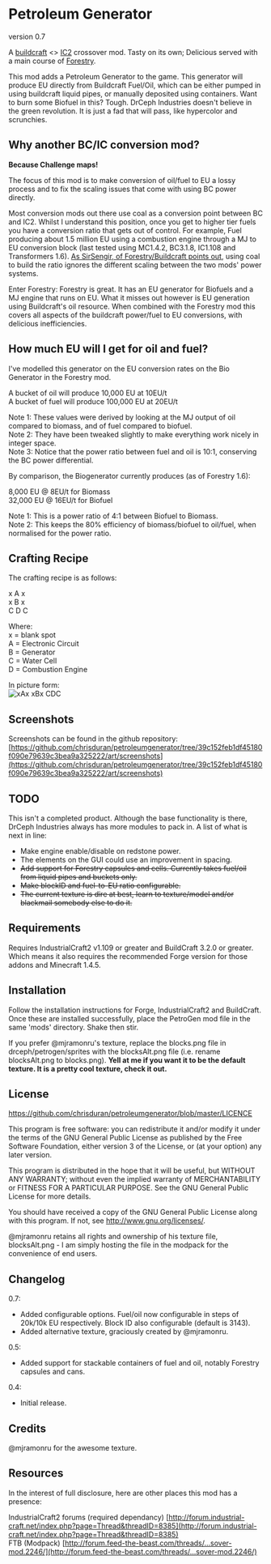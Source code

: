 Petroleum Generator
===================

version 0.7

A [buildcraft](http://www.mod-buildcraft.com)  <> [IC2](http://www.industrial-craft.net) crossover mod. 
Tasty on its own; Delicious served with a main course of [Forestry](http://forestry.sengir.net/wiki/).

This mod adds a Petroleum Generator to the game. This generator will produce EU directly from Buildcraft Fuel/Oil, which can be either pumped in using buildcraft liquid pipes, or manually deposited using containers. Want to burn some Biofuel in this? Tough. DrCeph Industries doesn't believe in the green revolution. It is just a fad that will pass, like hypercolor and scrunchies.

Why another BC/IC conversion mod?
---------------------------------

**Because Challenge maps!**

The focus of this mod is to make conversion of oil/fuel to EU a lossy process and to fix the scaling issues that come with using BC power directly.

Most conversion mods out there use coal as a conversion point between BC and IC2. Whilst I understand this position, once you get to higher tier fuels you have a conversion ratio that gets out of control. For example, Fuel producing about 1.5 million EU using a combustion engine through a MJ to EU conversion block (last tested using MC1.4.2, BC3.1.8, IC1.108 and Transformers 1.6). [As SirSengir, of Forestry/Buildcraft points out](http://www.mod-buildcraft.com/forums/topic/inefficient-power-conversion/), using coal to build the ratio ignores the different scaling between the two mods' power systems.

Enter Forestry: Forestry is great. It has an EU generator for Biofuels and a MJ engine that runs on EU. What it misses out however is EU generation using Buildcraft's oil resource. When combined with the Forestry mod this covers all aspects of the buildcraft power/fuel to EU conversions, with delicious inefficiencies. 

How much EU will I get for oil and fuel?
----------------------------------------

I've modelled this generator on the EU conversion rates on the Bio Generator in the Forestry mod. 

A bucket of oil will produce 10,000 EU at 10EU/t  
A bucket of fuel will produce 100,000 EU at 20EU/t  

Note 1: These values were derived by looking at the MJ output of oil compared to biomass, and of fuel compared to biofuel.   
Note 2: They have been tweaked slightly to make everything work nicely in integer space.  
Note 3: Notice that the power ratio between fuel and oil is 10:1, conserving the BC power differential.  

By comparison, the Biogenerator currently produces (as of Forestry 1.6):  

8,000 EU @ 8EU/t for Biomass  
32,000 EU @ 16EU/t for Biofuel  

Note 1: This is a power ratio of 4:1 between Biofuel to Biomass.  
Note 2: This keeps the 80% efficiency of biomass/biofuel to oil/fuel, when normalised for the power ratio.  

Crafting Recipe
---------------
The crafting recipe is as follows:

x A x  
x B x  
C D C  
  
Where:  
x = blank spot  
A = Electronic Circuit  
B = Generator  
C = Water Cell  
D = Combustion Engine  

In picture form:  
![xAx xBx CDC](https://raw.github.com/chrisduran/petroleumgenerator/5eb0aa755571616cefb5d49f271a6a7a0865d304/art/screenshots/crafting.png)

Screenshots
-----------

Screenshots can be found in the github repository: [https://github.com/chrisduran/petroleumgenerator/tree/39c152feb1df45180f090e79639c3bea9a325222/art/screenshots](https://github.com/chrisduran/petroleumgenerator/tree/39c152feb1df45180f090e79639c3bea9a325222/art/screenshots)

TODO
----

This isn't a completed product. Although the base functionality is there, DrCeph Industries always has more modules to pack in. A list of what is next in line:

* Make engine enable/disable on redstone power.
* The elements on the GUI could use an improvement in spacing.
* ~~Add support for Forestry capsules and cells. Currently takes fuel/oil from liquid pipes and buckets only.~~
* ~~Make blockID and fuel-to-EU ratio configurable.~~
* ~~The current texture is dire at best, learn to texture/model and/or blackmail somebody else to do it.~~

Requirements
------------

Requires IndustrialCraft2 v1.109 or greater and BuildCraft 3.2.0 or greater. Which means it also requires the recommended Forge version for those addons and Minecraft 1.4.5.

Installation
------------

Follow the installation instructions for Forge, IndustrialCraft2 and BuildCraft. Once these are installed successfully, place the PetroGen mod file in the same 'mods' directory. Shake then stir.

If you prefer @mjramonru's texture, replace the blocks.png file in drceph/petrogen/sprites with the blocksAlt.png file (i.e. rename blocksAlt.png to blocks.png). **Yell at me if you want it to be the default texture. It is a pretty cool texture, check it out.** 

License
-------

https://github.com/chrisduran/petroleumgenerator/blob/master/LICENCE

This program is free software: you can redistribute it and/or modify it under the terms of the GNU General Public License as published by the Free Software Foundation, either version 3 of the License, or (at your option) any later version.

This program is distributed in the hope that it will be useful, but WITHOUT ANY WARRANTY; without even the implied warranty of MERCHANTABILITY or FITNESS FOR A PARTICULAR PURPOSE.  See the GNU General Public License for more details.

You should have received a copy of the GNU General Public License along with this program.  If not, see <http://www.gnu.org/licenses/>.

@mjramonru retains all rights and ownership of his texture file, blocksAlt.png - I am simply hosting the file in the modpack for the convenience of end users.

Changelog
---------

0.7:
* Added configurable options. Fuel/oil now configurable in steps of 20k/10k EU respectively. Block ID also configurable (default is 3143).
* Added alternative texture, graciously created by @mjramonru. 

0.5:
* Added support for stackable containers of fuel and oil, notably Forestry capsules and cans.

0.4:
* Initial release.

Credits
-------

@mjramonru for the awesome texture.

Resources
---------
In the interest of full disclosure, here are other places this mod has a presence:

IndustrialCraft2 forums (required dependancy) [http://forum.industrial-craft.net/index.php?page=Thread&threadID=8385](http://forum.industrial-craft.net/index.php?page=Thread&threadID=8385)  
FTB (Modpack) [http://forum.feed-the-beast.com/threads/…sover-mod.2246/](http://forum.feed-the-beast.com/threads/…sover-mod.2246/)  